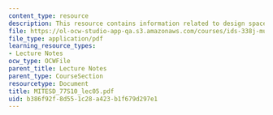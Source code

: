 ```yaml
---
content_type: resource
description: This resource contains information related to design space exploration.
file: https://ol-ocw-studio-app-qa.s3.amazonaws.com/courses/ids-338j-multidisciplinary-system-design-optimization-spring-2010/b386f92f8d551c28a423b1f679d297e1_MITESD_77S10_lec05.pdf
file_type: application/pdf
learning_resource_types:
- Lecture Notes
ocw_type: OCWFile
parent_title: Lecture Notes
parent_type: CourseSection
resourcetype: Document
title: MITESD_77S10_lec05.pdf
uid: b386f92f-8d55-1c28-a423-b1f679d297e1
---
```

